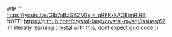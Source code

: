 WIP :tm: </br>
https://youtu.be/GIb7aBzGB2M?si=_qRFRxkAOBimRIRB </br>
NOTE: https://github.com/crystal-lang/crystal-mysql/issues/62 </br>
im literally learning crystal with this, dont expect gud code ;)